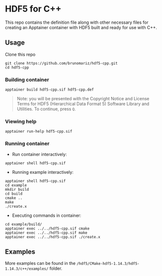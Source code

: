 # HDF5 for C++

This repo contains the definition file along with other necessary files for creating an Apptainer container with HDF5 built and ready for use with C++.

## Usage

Clone this repo

```
git clone https://github.com/brunomariz/hdf5-cpp.git
cd hdf5-cpp
```

### Building container

```
apptainer build hdf5-cpp.sif hdf5-cpp.def
```

> Note: you will be presented with the Copyright Notice and License Terms for HDF5 (Hierarchical Data Format 5) Software Library and Utilities. To continue, press `Q`.

### Viewing help

```
apptainer run-help hdf5-cpp.sif
```

### Running container

- Run container interactively:

```
apptainer shell hdf5-cpp.sif
```

- Running example interactively:

```
apptainer shell hdf5-cpp.sif
cd example
mkdir build
cd build
cmake ..
make
./create.x
```

- Executing commands in container:

```
cd example/build/
apptainer exec ../../hdf5-cpp.sif cmake
apptainer exec ../../hdf5-cpp.sif make
apptainer exec ../../hdf5-cpp.sif ./create.x
```

## Examples

More examples can be found in the `/hdf5/CMake-hdf5-1.14.3/hdf5-1.14.3/c++/examples/` folder.
